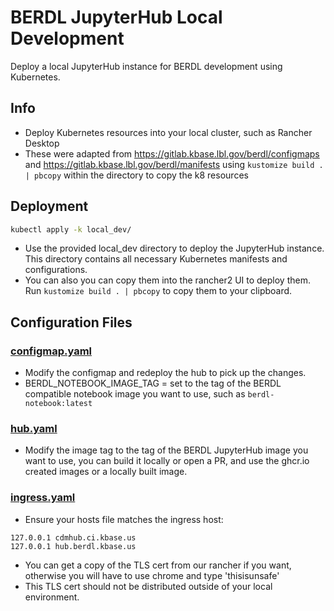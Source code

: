 # BERDL JupyterHub Local Development

Deploy a local JupyterHub instance for BERDL development using Kubernetes.

## Info
* Deploy Kubernetes resources into your local cluster, such as Rancher Desktop
* These were adapted from https://gitlab.kbase.lbl.gov/berdl/configmaps and https://gitlab.kbase.lbl.gov/berdl/manifests using `kustomize build . | pbcopy` within the directory to copy the k8 resources 

## Deployment

```bash
kubectl apply -k local_dev/
```

* Use the provided local_dev directory to deploy the JupyterHub instance. This directory contains all necessary Kubernetes manifests and configurations.
* You can also you can copy them into the rancher2 UI to deploy them. Run `kustomize build . | pbcopy` to copy them to your clipboard.

## Configuration Files

### [configmap.yaml](configmap.yaml)
* Modify the configmap and redeploy the hub to pick up the changes.
* BERDL_NOTEBOOK_IMAGE_TAG = set to the tag of the BERDL compatible notebook image you want to use, such as `berdl-notebook:latest`

### [hub.yaml](hub.yaml)
* Modify the image tag to the tag of the BERDL JupyterHub image you want to use, you can build it locally or open a PR, and use the ghcr.io created images or a locally built image.

### [ingress.yaml](ingress.yaml)
* Ensure your hosts file matches the ingress host:
```
127.0.0.1 cdmhub.ci.kbase.us
127.0.0.1 hub.berdl.kbase.us
```
* You can get a copy of the TLS cert from our rancher if you want, otherwise you will have to use chrome and type 'thisisunsafe'
* This TLS cert should not be distributed outside of your local environment.
